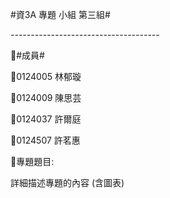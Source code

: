   #資3A 專題 小組 第三組#

*-------------------------------------*

#成員#

0124005  林郁璇

0124009  陳思芸

0124037  許爾庭

0124507  許茗惠

專題題目:

詳細描述專題的內容 (含圖表)
